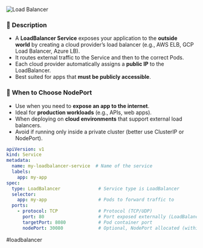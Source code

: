 ![Load Balancer](load_balancer.png) 

### 📌 **Description**
- A **LoadBalancer Service** exposes your application to the **outside world** by creating a cloud provider’s load balancer (e.g., AWS ELB, GCP Load Balancer, Azure LB).
- It routes external traffic to the Service and then to the correct Pods.
- Each cloud provider automatically assigns a **public IP** to the LoadBalancer.
- Best suited for apps that **must be publicly accessible**.

### 📌 **When to Choose NodePort**
- Use when you need to **expose an app to the internet**.
- Ideal for **production workloads** (e.g., APIs, web apps).
- When deploying on **cloud environments** that support external load balancers.
- Avoid if running only inside a private cluster (better use ClusterIP or NodePort).

```YAML
apiVersion: v1
kind: Service
metadata:
  name: my-loadbalancer-service  # Name of the service
  labels:
    app: my-app
spec:
  type: LoadBalancer              # Service type is LoadBalancer
  selector:
    app: my-app                   # Pods to forward traffic to
  ports:
    - protocol: TCP               # Protocol (TCP/UDP)
      port: 80                    # Port exposed externally (LoadBalancer)
      targetPort: 8080            # Pod container port
      nodePort: 30080             # Optional, NodePort allocated (within 30000–32767)

```

#loadbalancer 